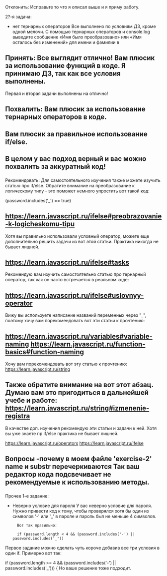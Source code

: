 ###
Отклонить:
Исправьте то что я описал выше и я приму работу.

2?-я задача:
- нет тернарных операторов
  Все выполнено по условиям ДЗ, кроме одной мелочи. С помощью тернарных операторов и console.log выведите сообщение «Имя было преобразовано» или «Имя осталось без изменений» для имени и фамилии в


###
Принять:
Все выглядит отлично! Вам плюсик за использование функций в коде. Я принимаю ДЗ, так как все условия выполнены.
---
Первая и вторая задачи выполнены на отлично!

###
Похвалить:
Вам плюсик за использование тернарных операторов в коде.
---
Вам плюсик за правильное использование if/else.
---
В целом у вас подход верный и вас можно похвалить за аккуратный код!
---

###
Рекомендовать:
Для самостоятельного изучения также можете изучить статью про if/else. Обратите внимание на преобразование к логическому типу - это поможет немного упростить вот такой код:

(password.includes('_') == true)

https://learn.javascript.ru/ifelse#preobrazovanie-k-logicheskomu-tipu
---
Хотя вы правильно использовали условный оператор, можете еще дополнительно решить задачи из вот этой статьи. Практика никогда не бывает лишней.

https://learn.javascript.ru/ifelse#tasks
---
Рекомендую вам изучить самостоятельно статью про тернарный оператор, так как он часто встречается в реальном коде:

https://learn.javascript.ru/ifelse#uslovnyy-operator
---
Вижу вы используете написание названий переменных через "_",  поэтому хочу вам порекомендовать вот эти статьи к прочтению:

https://learn.javascript.ru/variables#variable-naming
https://learn.javascript.ru/function-basics#function-naming
---
Хочу вам порекомендовать вот эту статью к прочтению:
https://learn.javascript.ru/string

Также обратите внимание на вот этот абзац. Думаю вам это пригодиться в дальнейшей учебе и работе:
https://learn.javascript.ru/string#izmenenie-registra
---
В качестве доп. изучения рекомендую эти статьи и задачи к ней. Хотя вы уже знаете пр if/else практика не бывает лишней.

https://learn.javascript.ru/operators
https://learn.javascript.ru/ifelse


###
Вопросы
-почему в моем файле 'exercise-2' name и substr перечеркиваются
Так ваш редактор кода подсвечивает не рекомендуемые к использованию методы.
---
###
Прочее
1-е задание:
- Неверно условие для пароля
    У вас неверно условие для пароля. Нужно привести код к тому, чтобы проверялся хотя бы один из символов '-' или '_' в пароле и пароль был не меньше 4 символов.

        Вот так правильно:

        if (password.length < 4 && (password.includes('-') || password.includes('_'))


Первое задание можно сделать чуть короче добавив все три условия в один if. Примерно вот так:

if (password.length >= 4 && (password.includes('-') || password.includes('_'))) {
Но ваше решение тоже подходит.

